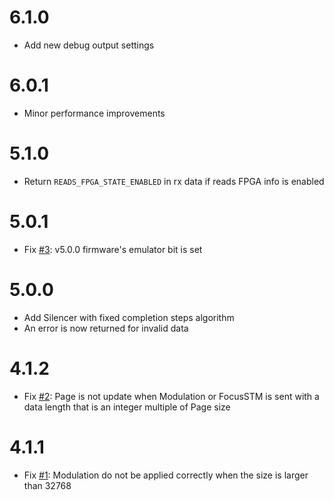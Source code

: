 # 6.1.0

- Add new debug output settings

# 6.0.1

- Minor performance improvements

# 5.1.0

- Return `READS_FPGA_STATE_ENABLED` in rx data if reads FPGA info is enabled

# 5.0.1

- Fix [#3](https://github.com/shinolab/autd3-firmware/issues/3): v5.0.0 firmware's emulator bit is set

# 5.0.0

- Add Silencer with fixed completion steps algorithm
- An error is now returned for invalid data

# 4.1.2

- Fix [#2](https://github.com/shinolab/autd3-firmware/issues/2): Page is not update when Modulation or FocusSTM is sent with a data length that is an integer multiple of Page size

# 4.1.1

- Fix [#1](https://github.com/shinolab/autd3-firmware/issues/1): Modulation do not be applied correctly when the size is larger than 32768
